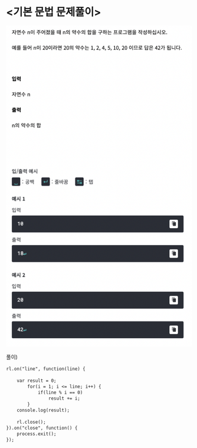 # <기본 문법 문제풀이>

![구름_약수의합](../algorithm_image/구름_약수의합.png)

풀이)
```
rl.on("line", function(line) {

	var result = 0;
		for(i = 1; i <= line; i++) {
			if(line % i == 0)
				result += i;
		}
	console.log(result);

	rl.close();
}).on("close", function() {
	process.exit();
});
```
